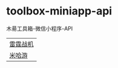 # toolbox-miniapp-api
木昜工具箱-微信小程序-API

| |
| --- |
| [雷霆战机](./leitingzhanji/) |
| [米哈游](./mihoyo/) |
